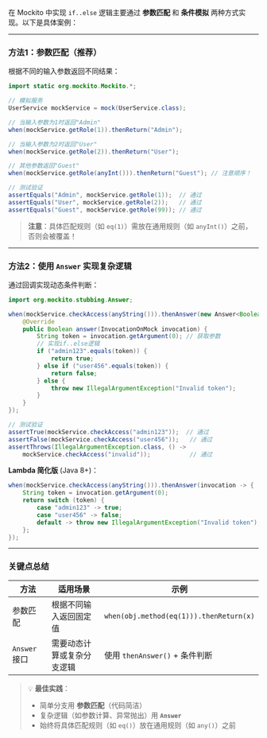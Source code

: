在 Mockito 中实现 `if..else` 逻辑主要通过 **参数匹配** 和 **条件模拟** 两种方式实现。以下是具体案例：

---

### 方法1：参数匹配（推荐）
根据不同的输入参数返回不同结果：
```java
import static org.mockito.Mockito.*;

// 模拟服务
UserService mockService = mock(UserService.class);

// 当输入参数为1时返回"Admin"
when(mockService.getRole(1)).thenReturn("Admin");

// 当输入参数为2时返回"User"
when(mockService.getRole(2)).thenReturn("User");

// 其他参数返回"Guest"
when(mockService.getRole(anyInt())).thenReturn("Guest"); // 注意顺序！

// 测试验证
assertEquals("Admin", mockService.getRole(1));  // 通过
assertEquals("User", mockService.getRole(2));   // 通过
assertEquals("Guest", mockService.getRole(99)); // 通过
```

> **注意**：具体匹配规则（如 `eq(1)`）需放在通用规则（如 `anyInt()`）之前，否则会被覆盖！

---

### 方法2：使用 `Answer` 实现复杂逻辑
通过回调实现动态条件判断：
```java
import org.mockito.stubbing.Answer;

when(mockService.checkAccess(anyString())).thenAnswer(new Answer<Boolean>() {
    @Override
    public Boolean answer(InvocationOnMock invocation) {
        String token = invocation.getArgument(0); // 获取参数
        // 实现if..else逻辑
        if ("admin123".equals(token)) {
            return true;
        } else if ("user456".equals(token)) {
            return false;
        } else {
            throw new IllegalArgumentException("Invalid token");
        }
    }
});

// 测试验证
assertTrue(mockService.checkAccess("admin123"));  // 通过
assertFalse(mockService.checkAccess("user456"));   // 通过
assertThrows(IllegalArgumentException.class, () -> 
    mockService.checkAccess("invalid"));           // 通过
```

**Lambda 简化版** (Java 8+)：
```java
when(mockService.checkAccess(anyString())).thenAnswer(invocation -> {
    String token = invocation.getArgument(0);
    return switch (token) {
        case "admin123" -> true;
        case "user456" -> false;
        default -> throw new IllegalArgumentException("Invalid token");
    };
});
```

---

### 关键点总结
| **方法**       | **适用场景**                     | **示例**                              |
|----------------|--------------------------------|---------------------------------------|
| 参数匹配        | 根据不同输入返回固定值           | `when(obj.method(eq(1))).thenReturn(x)` |
| `Answer` 接口  | 需要动态计算或复杂分支逻辑       | 使用 `thenAnswer()` + 条件判断         |

> 💡 **最佳实践**：  
> - 简单分支用 **参数匹配**（代码简洁）  
> - 复杂逻辑（如参数计算、异常抛出）用 **`Answer`**  
> - 始终将具体匹配规则（如 `eq()`）放在通用规则（如 `any()`）之前
